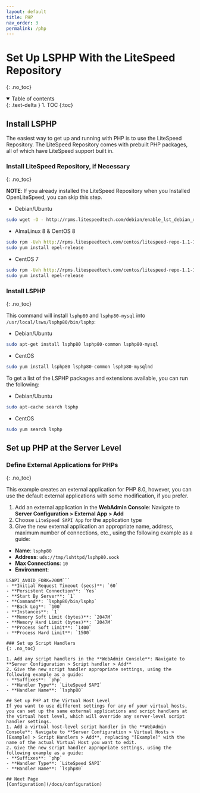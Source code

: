 ```yaml
---
layout: default
title: PHP
nav_order: 3
permalink: /php
---
```


# Set Up LSPHP With the LiteSpeed Repository
{: .no_toc}

<details open markdown="block">
  <summary>
    Table of contents
  </summary>
  {: .text-delta }
1. TOC
{:toc}

</details>

## Install LSPHP

The easiest way to get up and running with PHP is to use the LiteSpeed Repository. The LiteSpeed Repository comes with prebuilt PHP packages, all of which have LiteSpeed support built in.

### Install LiteSpeed Repository, if Necessary
{: .no_toc}

**NOTE**: If you already installed the LiteSpeed Repository when you Installed OpenLiteSpeed, you can skip this step.

- Debian/Ubuntu
```bash
sudo wget -O - http://rpms.litespeedtech.com/debian/enable_lst_debian_repo.sh | sudo bash
```
- AlmaLinux 8 & CentOS 8
```bash
sudo rpm -Uvh http://rpms.litespeedtech.com/centos/litespeed-repo-1.1-1.el8.noarch.rpm
sudo yum install epel-release
```
- CentOS 7
```bash
sudo rpm -Uvh http://rpms.litespeedtech.com/centos/litespeed-repo-1.1-1.el7.noarch.rpm
sudo yum install epel-release
```

### Install LSPHP
{: .no_toc}

This command will install `lsphp80` and `lsphp80-mysql` into `/usr/local/lsws/lsphp80/bin/lsphp`:

- Debian/Ubuntu
```bash
sudo apt-get install lsphp80 lsphp80-common lsphp80-mysql
```
- CentOS
```bash
sudo yum install lsphp80 lsphp80-common lsphp80-mysqlnd
```

To get a list of the LSPHP packages and extensions available, you can run the following:

- Debian/Ubuntu
```bash
sudo apt-cache search lsphp
```
- CentOS
```bash
sudo yum search lsphp
```

## Set up PHP at the Server Level

### Define External Applications for PHPs
{: .no_toc}

This example creates an external application for PHP 8.0, however, you can use the default external applications with some modification, if you prefer. 

1. Add an external application in the **WebAdmin Console**: Navigate to **Server Configuration > External App > Add**
2. Choose `LiteSpeed SAPI App` for the application type
3. Give the new external application an appropriate name, address, maximum number of connections, etc., using the following example as a guide:
  - **Name**: `lsphp80`
  - **Address**: `uds://tmp/lshttpd/lsphp80.sock`
  - **Max Connections**: `10`
  - **Environment**: 
  ```PHP_LSAPI_CHILDREN=10
LSAPI_AVOID_FORK=200M```
  - **Initial Request Timeout (secs)**: `60`
  - **Persistent Connection**: `Yes`
  - **Start By Server**: `1` 
  - **Command**: `lsphp80/bin/lsphp`
  - **Back Log**: `100`
  - **Instances**: `1`
  - **Memory Soft Limit (bytes)**: `2047M`
  - **Memory Hard Limit (bytes)**: `2047M`
  - **Process Soft Limit**: `1400`
  - **Process Hard Limit**: `1500`

### Set up Script Handlers 
{: .no_toc}

1. Add any script handlers in the **WebAdmin Console**: Navigate to **Server Configuration > Script handler > Add**
2. Give the new script handler appropriate settings, using the following example as a guide:
  - **Suffixes**: `php`
  - **Handler Type**: `LiteSpeed SAPI`
  - **Handler Name**: `lsphp80`

## Set up PHP at the Virtual Host Level 
If you want to use different settings for any of your virtual hosts, you can set up the same external applications and script handlers at the virtual host level, which will override any server-level script handler settings. 
1. Add a virtual host-level script handler in the **WebAdmin Console**: Navigate to **Server Configuration > Virtual Hosts > [Example] > Script Handlers > Add**, replacing "[Example]" with the name of the actual Virtual Host you want to edit.
2. Give the new script handler appropriate settings, using the following example as a guide:
  - **Suffixes**: `php`
  - **Handler Type**: `LiteSpeed SAPI`
  - **Handler Name**: `lsphp80`

## Next Page
[Configuration](/docs/configuration)
